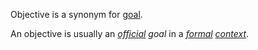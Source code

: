 Objective is a synonym for [goal](https://github.com/gcassel/Modular-Organization-Terminology/blob/master/terms/goal.md).   

An objective is usually an *[official](https://github.com/gcassel/Modular-Organization-Terminology/blob/master/terms/official.md) goal* in a *[formal](https://github.com/gcassel/Modular-Organization-Terminology/blob/master/terms/form.md) [context](https://github.com/gcassel/Modular-Organization-Terminology/blob/master/terms/context.md)*.
